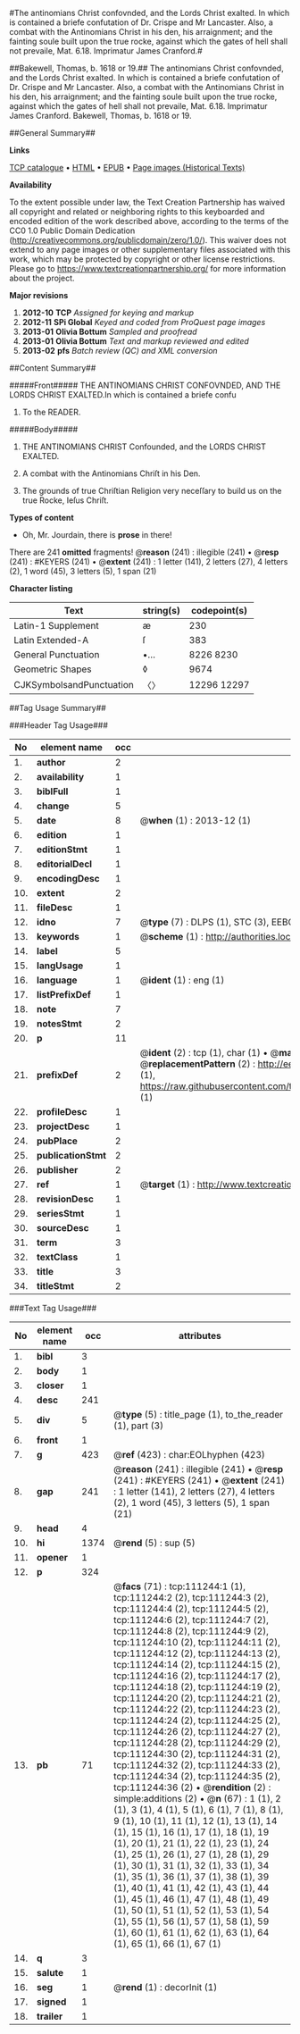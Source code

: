 #The antinomians Christ confovnded, and the Lords Christ exalted. In which is contained a briefe confutation of Dr. Crispe and Mr Lancaster. Also, a combat with the Antinomians Christ in his den, his arraignment; and the fainting soule built upon the true rocke, against which the gates of hell shall not prevaile, Mat. 6.18. Imprimatur James Cranford.#

##Bakewell, Thomas, b. 1618 or 19.##
The antinomians Christ confovnded, and the Lords Christ exalted. In which is contained a briefe confutation of Dr. Crispe and Mr Lancaster. Also, a combat with the Antinomians Christ in his den, his arraignment; and the fainting soule built upon the true rocke, against which the gates of hell shall not prevaile, Mat. 6.18. Imprimatur James Cranford.
Bakewell, Thomas, b. 1618 or 19.

##General Summary##

**Links**

[TCP catalogue](http://www.ota.ox.ac.uk/tcp/)  • 
[HTML](http://tei.it.ox.ac.uk/tcp/Texts-HTML/free/A77/A77730.html)  • 
[EPUB](http://tei.it.ox.ac.uk/tcp/Texts-EPUB/free/A77/A77730.epub) • 
[Page images (Historical Texts)](https://historicaltexts.jisc.ac.uk/eebo-99859177e)

**Availability**

To the extent possible under law, the Text Creation Partnership has waived all copyright and related or neighboring rights to this keyboarded and encoded edition of the work described above, according to the terms of the CC0 1.0 Public Domain Dedication (http://creativecommons.org/publicdomain/zero/1.0/). This waiver does not extend to any page images or other supplementary files associated with this work, which may be protected by copyright or other license restrictions. Please go to https://www.textcreationpartnership.org/ for more information about the project.

**Major revisions**

1. __2012-10__ __TCP__ *Assigned for keying and markup*
1. __2012-11__ __SPi Global__ *Keyed and coded from ProQuest page images*
1. __2013-01__ __Olivia Bottum__ *Sampled and proofread*
1. __2013-01__ __Olivia Bottum__ *Text and markup reviewed and edited*
1. __2013-02__ __pfs__ *Batch review (QC) and XML conversion*

##Content Summary##

#####Front#####
THE ANTINOMIANS CHRIST CONFOVNDED, AND THE LORDS CHRIST EXALTED.In which is contained a briefe confu
1. To the READER.

#####Body#####

1. THE ANTINOMIANS CHRIST Confounded, and the LORDS CHRIST EXALTED.

1. A combat with the Antinomians Chriſt in his Den.

1. The grounds of true Chriſtian Religion very neceſſary to build us on the true Rocke, Ieſus Chriſt.

**Types of content**

  * Oh, Mr. Jourdain, there is **prose** in there!

There are 241 **omitted** fragments! 
 @__reason__ (241) : illegible (241)  •  @__resp__ (241) : #KEYERS (241)  •  @__extent__ (241) : 1 letter (141), 2 letters (27), 4 letters (2), 1 word (45), 3 letters (5), 1 span (21)

**Character listing**


|Text|string(s)|codepoint(s)|
|---|---|---|
|Latin-1 Supplement|æ|230|
|Latin Extended-A|ſ|383|
|General Punctuation|•…|8226 8230|
|Geometric Shapes|◊|9674|
|CJKSymbolsandPunctuation|〈〉|12296 12297|

##Tag Usage Summary##

###Header Tag Usage###

|No|element name|occ|attributes|
|---|---|---|---|
|1.|__author__|2||
|2.|__availability__|1||
|3.|__biblFull__|1||
|4.|__change__|5||
|5.|__date__|8| @__when__ (1) : 2013-12 (1)|
|6.|__edition__|1||
|7.|__editionStmt__|1||
|8.|__editorialDecl__|1||
|9.|__encodingDesc__|1||
|10.|__extent__|2||
|11.|__fileDesc__|1||
|12.|__idno__|7| @__type__ (7) : DLPS (1), STC (3), EEBO-CITATION (1), PROQUEST (1), VID (1)|
|13.|__keywords__|1| @__scheme__ (1) : http://authorities.loc.gov/ (1)|
|14.|__label__|5||
|15.|__langUsage__|1||
|16.|__language__|1| @__ident__ (1) : eng (1)|
|17.|__listPrefixDef__|1||
|18.|__note__|7||
|19.|__notesStmt__|2||
|20.|__p__|11||
|21.|__prefixDef__|2| @__ident__ (2) : tcp (1), char (1)  •  @__matchPattern__ (2) : ([0-9\-]+):([0-9IVX]+) (1), (.+) (1)  •  @__replacementPattern__ (2) : http://eebo.chadwyck.com/downloadtiff?vid=$1&page=$2 (1), https://raw.githubusercontent.com/textcreationpartnership/Texts/master/tcpchars.xml#$1 (1)|
|22.|__profileDesc__|1||
|23.|__projectDesc__|1||
|24.|__pubPlace__|2||
|25.|__publicationStmt__|2||
|26.|__publisher__|2||
|27.|__ref__|1| @__target__ (1) : http://www.textcreationpartnership.org/docs/. (1)|
|28.|__revisionDesc__|1||
|29.|__seriesStmt__|1||
|30.|__sourceDesc__|1||
|31.|__term__|3||
|32.|__textClass__|1||
|33.|__title__|3||
|34.|__titleStmt__|2||


###Text Tag Usage###

|No|element name|occ|attributes|
|---|---|---|---|
|1.|__bibl__|3||
|2.|__body__|1||
|3.|__closer__|1||
|4.|__desc__|241||
|5.|__div__|5| @__type__ (5) : title_page (1), to_the_reader (1), part (3)|
|6.|__front__|1||
|7.|__g__|423| @__ref__ (423) : char:EOLhyphen (423)|
|8.|__gap__|241| @__reason__ (241) : illegible (241)  •  @__resp__ (241) : #KEYERS (241)  •  @__extent__ (241) : 1 letter (141), 2 letters (27), 4 letters (2), 1 word (45), 3 letters (5), 1 span (21)|
|9.|__head__|4||
|10.|__hi__|1374| @__rend__ (5) : sup (5)|
|11.|__opener__|1||
|12.|__p__|324||
|13.|__pb__|71| @__facs__ (71) : tcp:111244:1 (1), tcp:111244:2 (2), tcp:111244:3 (2), tcp:111244:4 (2), tcp:111244:5 (2), tcp:111244:6 (2), tcp:111244:7 (2), tcp:111244:8 (2), tcp:111244:9 (2), tcp:111244:10 (2), tcp:111244:11 (2), tcp:111244:12 (2), tcp:111244:13 (2), tcp:111244:14 (2), tcp:111244:15 (2), tcp:111244:16 (2), tcp:111244:17 (2), tcp:111244:18 (2), tcp:111244:19 (2), tcp:111244:20 (2), tcp:111244:21 (2), tcp:111244:22 (2), tcp:111244:23 (2), tcp:111244:24 (2), tcp:111244:25 (2), tcp:111244:26 (2), tcp:111244:27 (2), tcp:111244:28 (2), tcp:111244:29 (2), tcp:111244:30 (2), tcp:111244:31 (2), tcp:111244:32 (2), tcp:111244:33 (2), tcp:111244:34 (2), tcp:111244:35 (2), tcp:111244:36 (2)  •  @__rendition__ (2) : simple:additions (2)  •  @__n__ (67) : 1 (1), 2 (1), 3 (1), 4 (1), 5 (1), 6 (1), 7 (1), 8 (1), 9 (1), 10 (1), 11 (1), 12 (1), 13 (1), 14 (1), 15 (1), 16 (1), 17 (1), 18 (1), 19 (1), 20 (1), 21 (1), 22 (1), 23 (1), 24 (1), 25 (1), 26 (1), 27 (1), 28 (1), 29 (1), 30 (1), 31 (1), 32 (1), 33 (1), 34 (1), 35 (1), 36 (1), 37 (1), 38 (1), 39 (1), 40 (1), 41 (1), 42 (1), 43 (1), 44 (1), 45 (1), 46 (1), 47 (1), 48 (1), 49 (1), 50 (1), 51 (1), 52 (1), 53 (1), 54 (1), 55 (1), 56 (1), 57 (1), 58 (1), 59 (1), 60 (1), 61 (1), 62 (1), 63 (1), 64 (1), 65 (1), 66 (1), 67 (1)|
|14.|__q__|3||
|15.|__salute__|1||
|16.|__seg__|1| @__rend__ (1) : decorInit (1)|
|17.|__signed__|1||
|18.|__trailer__|1||
